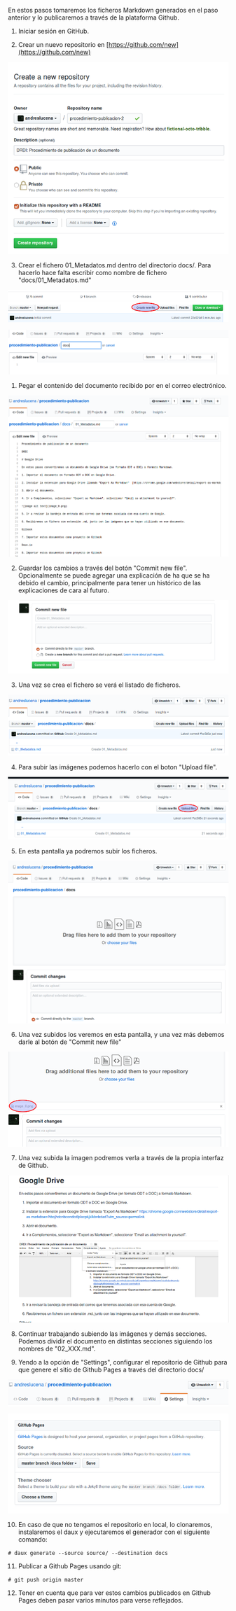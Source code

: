 En estos pasos tomaremos los ficheros Markdown generados en el paso anterior y lo publicaremos a través de la plataforma Github. 

1. Iniciar sesión en GitHub. 

2. Crear un nuevo repositorio en [https://github.com/new](https://github.com/new)

![image alt text](../image_3.png)

3. Crear el fichero 01_Metadatos.md dentro del directorio docs/. Para hacerlo hace falta escribir como nombre de fichero "docs/01_Metadatos.md"

![image alt text](../image_4.png)

![image alt text](../image_5.png)

1. Pegar el contenido del documento recibido por en el correo electrónico. 

![image alt text](../image_6.png)

2. Guardar los cambios a través del botón "Commit new file". Opcionalmente se puede agregar una explicación de ha que se ha debido el cambio, principalmente para tener un histórico de las explicaciones de cara al futuro. 

![image alt text](../image_7.png)

3. Una vez se crea el fichero se verá el listado de ficheros. 

![image alt text](../image_8.png)

4. Para subir las imágenes podemos hacerlo con el boton "Upload file". 

![image alt text](../image_9.png)

5. En esta pantalla ya podremos subir los ficheros. 

![image alt text](../image_10.png)

6. Una vez subidos los veremos en esta pantalla, y una vez más debemos darle al botón de "Commit new file" 

![image alt text](../image_11.png)

7. Una vez subida la imagen podremos verla a través de la propia interfaz de Github. 

![image alt text](../image_12.png)

8. Continuar trabajando subiendo las imágenes y demás secciones. Podemos dividir el documento en distintas secciones siguiendo los nombres de "02_XXX.md". 

9. Yendo a la opción de "Settings", configurar el repositorio de Github para que genere el sitio de Github Pages a través del directorio docs/ 

![image alt text](../image_13.png)

![image alt text](../image_14.png)

10. En caso de que no tengamos el repositorio en local, lo clonaremos, instalaremos el daux y ejecutaremos el generador con el siguiente comando: 

```
# daux generate --source source/ --destination docs
```

11. Publicar a Github Pages usando git:

```
# git push origin master 
```

12. Tener en cuenta que para ver estos cambios publicados en Github Pages deben pasar varios minutos para verse reflejados.


